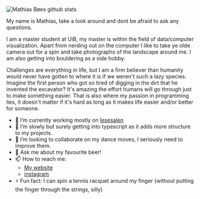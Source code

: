 ![Mathias Bøes github stats](https://github-readme-stats.vercel.app/api?username=mrboen94&show_icons=true&theme=synthwave)

My name is Mathias, take a look around and dont be afraid to ask any questions. 

I am a master student at UiB, my master is within the field of data/computer visualization. Apart from nerding out on the computer I like to take ye olde camera out for a spin and take photographs of the landscape around me. I am also getting into bouldering as a side hobby. 

Challenges are everything in life, but I am a firm believer than humanity would never have gotten to where it is if we weren't such a lazy species. Imagine the first person who got so tired of digging in the dirt that he invented the excavator? It's amazing the effort humans will go through just to make something easier. That is also where my passion in programming lies, it doesn't matter if it's hard as long as it makes life easier and/or better for someone.

- 🔭 I’m currently working mostly on [lesesalen](www.github.com/lesesalen/lesesalen)
- 🌱 I’m slowly but surely getting into typescript as it adds more structure to my projects.
- 👯 I’m looking to collaborate on my dance moves, I seriously need to improve them.
- 💬 Ask me about my favourite beer!
- 📫 How to reach me:
  - [My website](https://aasgard.io)
  - [instagram](https://instagram.com/boemathias)
- ⚡ Fun fact: I can spin a tennis racquet around my finger (without putting the finger through the strings, silly)
